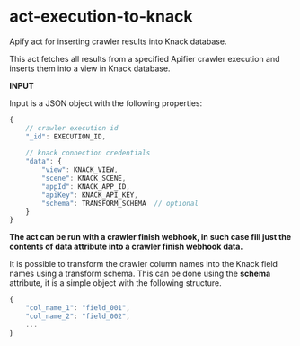 # act-execution-to-knack

Apify act for inserting crawler results into Knack database.

This act fetches all results from a specified Apifier crawler execution and inserts them into
a view in Knack database.

**INPUT**

Input is a JSON object with the following properties:

```javascript
{ 
    // crawler execution id
    "_id": EXECUTION_ID,
    
    // knack connection credentials
    "data": {
        "view": KNACK_VIEW,
        "scene": KNACK_SCENE,
        "appId": KNACK_APP_ID,
        "apiKey": KNACK_API_KEY,
        "schema": TRANSFORM_SCHEMA  // optional
    }
}
```

__The act can be run with a crawler finish webhook, in such case fill just the contents of data 
attribute into a crawler finish webhook data.__

It is possible to transform the crawler column names into the Knack field names using a transform schema.
This can be done using the __schema__ attribute, it is a simple object with the following structure.

```javascript
{
    "col_name_1": "field_001",
    "col_name_2": "field_002",
    ...
}
```
